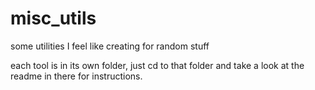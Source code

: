# misc_utils
some utilities I feel like creating for random stuff

each tool is in its own folder, just cd to that folder and take a look at the readme in there for instructions.
